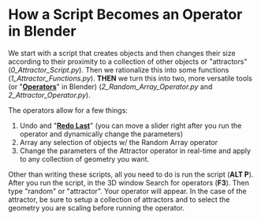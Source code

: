 # How a Script Becomes an Operator in Blender

We start with a script that creates objects and then changes their size according to their proximity to a collection of other objects or "attractors" (_0_Attractor_Script.py_). Then we rationalize this into some functions (_1_Attractor_Functions.py_). __THEN__ we turn this into two, more versatile tools (or "[__Operators__](https://docs.blender.org/manual/en/dev/advanced/scripting/addon_tutorial.html?highlight=operators)" in Blender) (_2_Random_Array_Operator.py_ and _2_Attractor_Operator.py_).

The operators allow for a few things:
1. Undo and "[__Redo Last__](https://docs.blender.org/manual/en/dev/interface/undo_redo.html#redo-last)" (you can move a slider right after you run the operator and dynamically change the parameters)
2. Array any selection of objects w/ the Random Array operator
3. Change the parameters of the Attractor operator in real-time and apply to any collection of geometry you want.

Other than writing these scripts, all you need to do is run the script (__ALT P__). After you run the script, in the 3D window Search for operators (__F3__). Then type "random" or "attractor". Your operator will appear. In the case of the attractor, be sure to setup a collection of attractors and to select the geometry you are scaling before running the operator.

